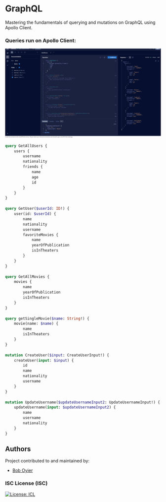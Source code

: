 # GraphQL

Mastering the fundamentals of querying and mutations on GraphQL using Apollo Client.

### Queries run on Apollo Client:

![GQL](./gql.png)

```graphql
query GetAllUsers {
	users {
		username
		nationality
		friends {
			name
			age
			id
		}
	}
}

query GetUser($userId: ID!) {
	user(id: $userId) {
		name
		nationality
		username
		favoriteMovies {
			name
			yearOfPublication
			isInTheaters
		}
	}
}

query GetAllMovies {
	movies {
		name
		yearOfPublication
		isInTheaters
	}
}

query getSingleMovie($name: String!) {
	movie(name: $name) {
		name
		isInTheaters
	}
}

mutation CreateUser($input: CreateUserInput!) {
	createUser(input: $input) {
		id
		name
		nationality
		username
	}
}

mutation UpdateUsername($updateUsernameInput2: UpdateUsernameInput!) {
	updateUsername(input: $updateUsernameInput2) {
		name
		username
		nationality
	}
}
```

## Authors

Project contributed to and maintained by:

- [Bob Oyier](https://github.com/oyieroyier/)

### ISC License (ISC)

[![License: ICL](https://img.shields.io/badge/License-ISC-blue.svg)](https://opensource.org/licenses/ISC)
